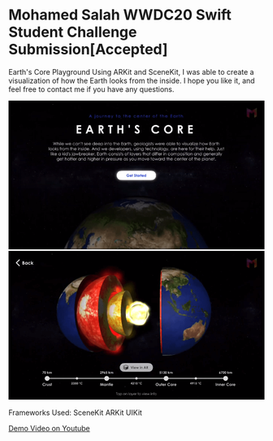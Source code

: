 # Mohamed Salah WWDC20 Swift Student Challenge Submission[Accepted]

Earth's Core Playground
Using ARKit and SceneKit, I was able to create a visualization of how the Earth looks from the inside.
I hope you like it, and feel free to contact me if you have any questions.

![screenshot1](screenshot1.png)
![screenshot2](screenshot2.png)

Frameworks Used:
SceneKit
ARKit
UIKit

[Demo Video on Youtube](https://www.youtube.com/watch?v=-EOhFATLLt8&list=PLZw7eGQJuMjlEcsJ0CgYtxQHgrw1t8aSc)
